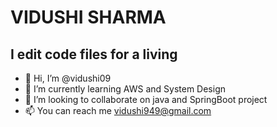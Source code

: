# VIDUSHI SHARMA
## I edit code files for a living

- 👋 Hi, I’m @vidushi09 
- 🌱 I’m currently learning AWS and System Design
- 💞️ I’m looking to collaborate on java and SpringBoot project
- 📫 You can reach me vidushi949@gmail.com

<!---
vidushi09/vidushi09 is a ✨ special ✨ repository because its `README.md` (this file) appears on your GitHub profile.
You can click the Preview link to take a look at your changes.
--->
